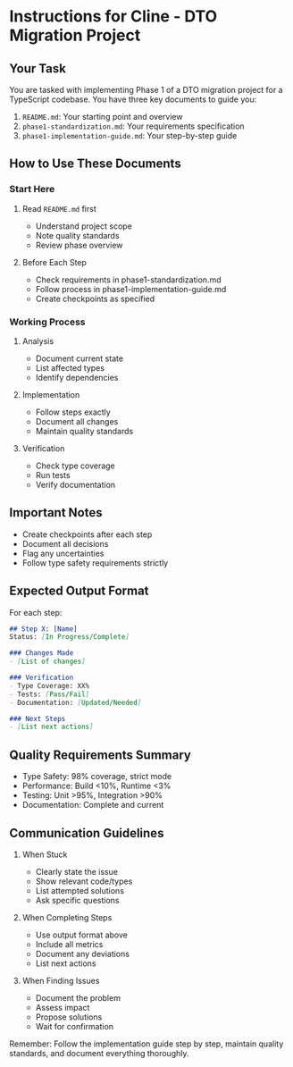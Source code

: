 # Instructions for Cline - DTO Migration Project

## Your Task
You are tasked with implementing Phase 1 of a DTO migration project for a TypeScript codebase. You have three key documents to guide you:

1. `README.md`: Your starting point and overview
2. `phase1-standardization.md`: Your requirements specification
3. `phase1-implementation-guide.md`: Your step-by-step guide

## How to Use These Documents

### Start Here
1. Read `README.md` first
   - Understand project scope
   - Note quality standards
   - Review phase overview

2. Before Each Step
   - Check requirements in phase1-standardization.md
   - Follow process in phase1-implementation-guide.md
   - Create checkpoints as specified

### Working Process
1. Analysis
   - Document current state
   - List affected types
   - Identify dependencies

2. Implementation
   - Follow steps exactly
   - Document all changes
   - Maintain quality standards

3. Verification
   - Check type coverage
   - Run tests
   - Verify documentation

## Important Notes
- Create checkpoints after each step
- Document all decisions
- Flag any uncertainties
- Follow type safety requirements strictly

## Expected Output Format
For each step:
```markdown
## Step X: [Name]
Status: [In Progress/Complete]

### Changes Made
- [List of changes]

### Verification
- Type Coverage: XX%
- Tests: [Pass/Fail]
- Documentation: [Updated/Needed]

### Next Steps
- [List next actions]
```

## Quality Requirements Summary
- Type Safety: 98% coverage, strict mode
- Performance: Build <10%, Runtime <3%
- Testing: Unit >95%, Integration >90%
- Documentation: Complete and current

## Communication Guidelines
1. When Stuck
   - Clearly state the issue
   - Show relevant code/types
   - List attempted solutions
   - Ask specific questions

2. When Completing Steps
   - Use output format above
   - Include all metrics
   - Document any deviations
   - List next actions

3. When Finding Issues
   - Document the problem
   - Assess impact
   - Propose solutions
   - Wait for confirmation

Remember: Follow the implementation guide step by step, maintain quality standards, and document everything thoroughly.
